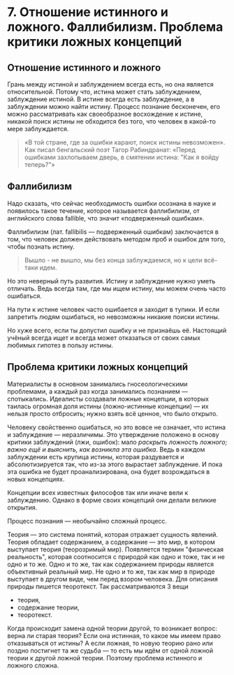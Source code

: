 # 7. Отношение истинного и ложного. Фаллибилизм. Проблема критики ложных концепций


## Отношение истинного и ложного

Грань между истиной и заблуждением всегда есть, но она является относительной.
Потому что, истина может стать заблуждением, заблуждение истиной.
В истине всегда есть заблуждение, а в заблуждении можно найти истину.
Процесс познание бесконечен, его можно рассматривать как своеобразное восхождение к истине, никакой поиск истины не обходится без того, что человек в какой-то мере заблуждается.
> «В той стране, где за ошибки карают, поиск истины невозможен».
> Как писал бенгальский поэт Тагор Рабиндранат: «Перед ошибками захлопываем дверь, в смятении истина: "Как я войду теперь?"»

## Фаллибилизм

Надо сказать, что сейчас необходимость ошибки осознана в науке и появилось такое течение, которое называется фаллибилизм, от английского слова fallible, что значит «подверженный ошибкам».

Фаллибилизм (лат. fallibilis — подверженный ошибкам) заключается в том, что человек должен действовать методом проб и ошибок для того, чтобы познать истину.
> Вышло - не вышло, мы без конца заблуждаемся, но к цели всё-таки идем.

Но это неверный путь развития.
Истину и заблуждение нужно уметь отличать.
Ведь всегда там, где мы ищем истину, мы можем очень часто ошибаться.

На пути к истине человек часто ошибается и заходит в тупики.
И если запретить людям ошибаться, но невозможны никакие поиски истины.

Но хуже всего, если ты допустил ошибку и не признаёшь её.
Настоящий учёный всегда ищет и всегда может отказаться от своих самых любимых гипотез в пользу истины.



## Проблема критики ложных концепций

Материалисты в основном занимались гносеологическими проблемами, а каждый раз когда занимались познанием — спотыкались.
Идеалисты создавали ложные концепции, в которых таилась огромная доля истины (ложно-истинные концепции) — их нельзя просто отбросить; нужно взять всё ценное, что было открыто.


Человеку свойственно ошибаться, но это вовсе не означает, что истина и заблуждение — неразличимы.
Это утверждение положено в основу критики заблуждений (лжи, ошибок): мало _раскрыть ложность ложного; важно ещё и выяснить, как возникла эта ошибка_.
Ведь в каждом заблуждении есть крупица истины, которая раздувается и абсолютизируется так, что из-за этого вырастает заблуждение.
И пока эта ошибка не будет проанализирована, она будет возрождаться в новых концепциях.

Концепции всех известных философов так или иначе вели к заблуждению.
Однако в форме своих концепций они делали великие открытия.

Процесс познания — необычайно сложный процесс.


Теория — это система понятий, которая отражает сущность явлений.
Теория обладает содержанием, а содержание — это мир, в котором выступает теория (теорозримый мир).
Появляется термин "физическая реальность", которая соотносится с природой как одно и тоже, так и не одно и то же.
Одно и то же, так как содержанием природы является объективный реальный мир.
Не одно и то же, так как мир в природе выступает в другом виде, чем перед взором человека.
Для описания природы пишется теоротекст.
Так рассматриваются 3 вещи
- теория,
- содержание теории,
- теоротекст.

Когда происходит замена одной теории другой, то возникает вопрос: верна ли старая теория?
Если она истинная, то какое мы имеем право отказываться от истины?
А если ложная, то новую теорию рано или поздно постигнет та же судьба — то есть мы идём от одной ложной теории к другой ложной теории.
Поэтому проблема истинного и ложного сложна.